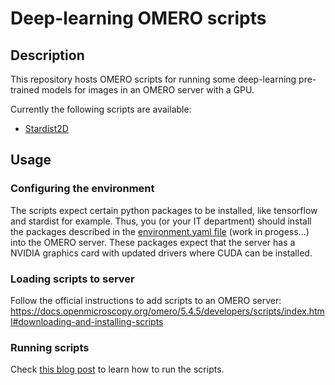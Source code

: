 # Deep-learning OMERO scripts

## Description

This repository hosts OMERO scripts for running some deep-learning pre-trained models for images in an OMERO server with a GPU.

Currently the following scripts are available:
  - [Stardist2D]()
  
## Usage

### Configuring the environment

The scripts expect certain python packages to be installed, like tensorflow and stardist for example. Thus, you (or your IT department) should install the packages described in the [environment.yaml file](https://github.com/zoccoler/deep-learning-omero-scripts/blob/main/environment.yaml) (work in progess...) into the OMERO server. These packages expect that the server has a NVIDIA graphics card with updated drivers where CUDA can be installed.

### Loading scripts to server

Follow the official instructions to add scripts to an OMERO server: https://docs.openmicroscopy.org/omero/5.4.5/developers/scripts/index.html#downloading-and-installing-scripts

### Running scripts

Check [this blog post](https://biapol.github.io/blog/marcelo_zoccoler/omero_scripts/readme.html) to learn how to run the scripts.
